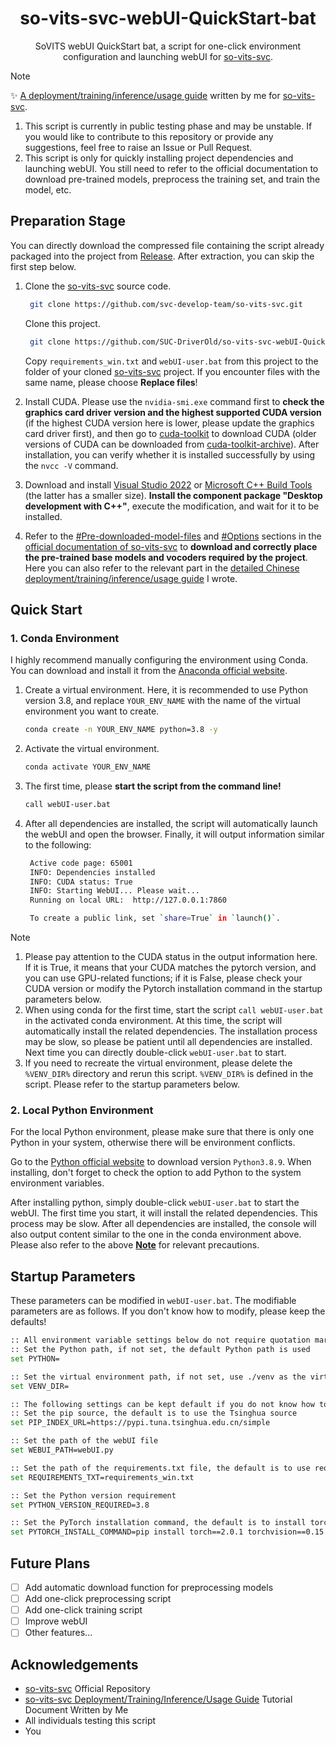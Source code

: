 <div align="center">

# so-vits-svc-webUI-QuickStart-bat

SoVITS webUI QuickStart bat, a script for one-click environment configuration and launching webUI for [so-vits-svc](https://github.com/svc-develop-team/so-vits-svc).

</div>

> [!NOTE]
>
> ✨ [A deployment/training/inference/usage guide](https://github.com/SUC-DriverOld/so-vits-svc-Deployment-Documents) written by me for [so-vits-svc](https://github.com/svc-develop-team/so-vits-svc).
>
> 1. This script is currently in public testing phase and may be unstable. If you would like to contribute to this repository or provide any suggestions, feel free to raise an Issue or Pull Request.
> 2. This script is only for quickly installing project dependencies and launching webUI. You still need to refer to the official documentation to download pre-trained models, preprocess the training set, and train the model, etc.

## Preparation Stage

You can directly download the compressed file containing the script already packaged into the project from [Release](https://github.com/SUC-DriverOld/so-vits-svc-webUI-QuickStart-bat/releases). After extraction, you can skip the first step below.

1. Clone the [so-vits-svc](https://github.com/svc-develop-team/so-vits-svc) source code.

   ```bash
    git clone https://github.com/svc-develop-team/so-vits-svc.git
   ```

   Clone this project.

   ```bash
    git clone https://github.com/SUC-DriverOld/so-vits-svc-webUI-QuickStart-bat.git
   ```

   Copy `requirements_win.txt` and `webUI-user.bat` from this project to the folder of your cloned [so-vits-svc](https://github.com/svc-develop-team/so-vits-svc) project. If you encounter files with the same name, please choose **Replace files**!

2. Install CUDA. Please use the `nvidia-smi.exe` command first to **check the graphics card driver version and the highest supported CUDA version** (if the highest CUDA version here is lower, please update the graphics card driver first), and then go to [cuda-toolkit](https://developer.nvidia.com/cuda-toolkit) to download CUDA (older versions of CUDA can be downloaded from [cuda-toolkit-archive](https://developer.nvidia.com/cuda-toolkit-archive)). After installation, you can verify whether it is installed successfully by using the `nvcc -V` command.
3. Download and install [Visual Studio 2022](https://visualstudio.microsoft.com/) or [Microsoft C++ Build Tools](https://visualstudio.microsoft.com/zh-hans/visual-cpp-build-tools/) (the latter has a smaller size). **Install the component package "Desktop development with C++"**, execute the modification, and wait for it to be installed.
4. Refer to the [#Pre-downloaded-model-files](https://github.com/svc-develop-team/so-vits-svc/blob/4.1-Stable/README.md#-pre-downloaded-model-files) and [#Options](https://github.com/svc-develop-team/so-vits-svc/blob/4.1-Stable/README.md#options) sections in the [official documentation of so-vits-svc](https://github.com/svc-develop-team/so-vits-svc#readme) to **download and correctly place the pre-trained base models and vocoders required by the project**. Here you can also refer to the relevant part in the [detailed Chinese deployment/training/inference/usage guide](https://github.com/SUC-DriverOld/so-vits-svc-Chinese-Detaild-Documents) I wrote.

## Quick Start

### 1. Conda Environment

I highly recommend manually configuring the environment using Conda. You can download and install it from the [Anaconda official website](https://www.anaconda.com/download/).

1. Create a virtual environment. Here, it is recommended to use Python version 3.8, and replace `YOUR_ENV_NAME` with the name of the virtual environment you want to create.

   ```bash
   conda create -n YOUR_ENV_NAME python=3.8 -y
   ```

2. Activate the virtual environment.

   ```bash
   conda activate YOUR_ENV_NAME
   ```

3. The first time, please **start the script from the command line!**

   ```bash
   call webUI-user.bat
   ```

4. After all dependencies are installed, the script will automatically launch the webUI and open the browser. Finally, it will output information similar to the following:

   ```bash
    Active code page: 65001
    INFO: Dependencies installed
    INFO: CUDA status: True
    INFO: Starting WebUI... Please wait...
    Running on local URL:  http://127.0.0.1:7860

    To create a public link, set `share=True` in `launch()`.
   ```

> [!NOTE]
>
> 1. Please pay attention to the CUDA status in the output information here. If it is True, it means that your CUDA matches the pytorch version, and you can use GPU-related functions; if it is False, please check your CUDA version or modify the Pytorch installation command in the startup parameters below.
> 2. When using conda for the first time, start the script `call webUI-user.bat` in the activated conda environment. At this time, the script will automatically install the related dependencies. The installation process may be slow, so please be patient until all dependencies are installed. Next time you can directly double-click `webUI-user.bat` to start.
> 3. If you need to recreate the virtual environment, please delete the `%VENV_DIR%` directory and rerun this script. `%VENV_DIR%` is defined in the script. Please refer to the startup parameters below.

### 2. Local Python Environment

For the local Python environment, please make sure that there is only one Python in your system, otherwise there will be environment conflicts.

Go to the [Python official website](https://www.python.org/) to download version `Python3.8.9`. When installing, don't forget to check the option to add Python to the system environment variables.

After installing python, simply double-click `webUI-user.bat` to start the webUI. The first time you start, it will install the related dependencies. This process may be slow. After all dependencies are installed, the console will also output content similar to the one in the conda environment above. Please also refer to the above [**Note**](#1-conda-环境) for relevant precautions.

## Startup Parameters

These parameters can be modified in `webUI-user.bat`. The modifiable parameters are as follows. If you don't know how to modify, please keep the defaults!

```bash
:: All environment variable settings below do not require quotation marks ""
:: Set the Python path, if not set, the default Python path is used
set PYTHON=

:: Set the virtual environment path, if not set, use ./venv as the virtual environment path
set VENV_DIR=

:: The following settings can be kept default if you do not know how to set them!!!
:: Set the pip source, the default is to use the Tsinghua source
set PIP_INDEX_URL=https://pypi.tuna.tsinghua.edu.cn/simple

:: Set the path of the webUI file
set WEBUI_PATH=webUI.py

:: Set the path of the requirements.txt file, the default is to use requirements_win.txt
set REQUIREMENTS_TXT=requirements_win.txt

:: Set the Python version requirement
set PYTHON_VERSION_REQUIRED=3.8

:: Set the PyTorch installation command, the default is to install torch2.0.1+cu117, you can go to https://pytorch.org to copy the installation command for other versions
set PYTORCH_INSTALL_COMMAND=pip install torch==2.0.1 torchvision==0.15.2 torchaudio==2.0.2 --index-url https://download.pytorch.org/whl/cu117
```

## Future Plans

- [ ] Add automatic download function for preprocessing models
- [ ] Add one-click preprocessing script
- [ ] Add one-click training script
- [ ] Improve webUI
- [ ] Other features...

## Acknowledgements

- [so-vits-svc](https://github.com/svc-develop-team/so-vits-svc) Official Repository
- [so-vits-svc Deployment/Training/Inference/Usage Guide](https://github.com/SUC-DriverOld/so-vits-svc-Deployment-Documents) Tutorial Document Written by Me
- All individuals testing this script
- You
